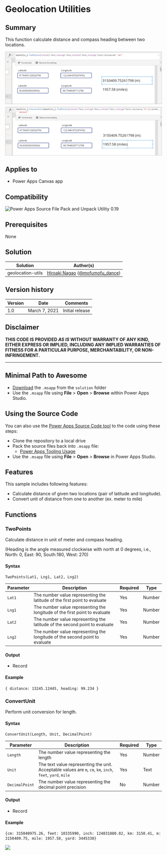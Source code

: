 # Geolocation Utilities

## Summary

This function calculate distance and compass heading between two locations.

![picture of the sample](assets/preview.png)

## Applies to

* Power Apps Canvas app

## Compatibility

![Power Apps Source File Pack and Unpack Utility 0.19](https://img.shields.io/badge/PSAopa-0.19-green.svg)

## Prerequisites

None

## Solution

Solution|Author(s)
--------|---------
geolocation-utils | [Hiroaki Nagao](https://github.com/mofumofu-dance) ([@mofumofu_dance](https://twitter.com/mofumofu_dance))

## Version history

Version|Date|Comments
-------|----|--------
1.0|March 7, 2021|Initial release

## Disclaimer

**THIS CODE IS PROVIDED *AS IS* WITHOUT WARRANTY OF ANY KIND, EITHER EXPRESS OR IMPLIED, INCLUDING ANY IMPLIED WARRANTIES OF FITNESS FOR A PARTICULAR PURPOSE, MERCHANTABILITY, OR NON-INFRINGEMENT.**

---

## Minimal Path to Awesome

* [Download](https://github.com/pnp/powerfx-samples/raw/main/samples/geolocation-utils/solution/GeoLocation-Utils.msapp) the `.msapp` from the `solution` folder
* Use the `.msapp` file using **File** > **Open** > **Browse** within Power Apps Studio.


## Using the Source Code

  You can also use the [Power Apps Source Code tool](https://github.com/microsoft/PowerApps-Language-Tooling) to the code using these steps:
* Clone the repository to a local drive
* Pack the source files back into `.msapp` file:
  * [Power Apps Tooling Usage](https://github.com/microsoft/PowerApps-Language-Tooling)
* Use the `.msapp` file using **File** > **Open** > **Browse** in Power Apps Studio.

## Features

This sample includes following features:

* Calculate distance of given two locations (pair of latitude and longitude).
* Convert unit of distance from one to another (ex. meter to mile)

## Functions

### TwoPoints

Calculate distance in unit of meter and compass heading.

(Heading is the angle measured clockwise with north at 0 degrees, i.e., North: 0, East: 90, South:180, West: 270)

#### Syntax

```excel
TwoPoints(Lat1, Lng1, Lat2, Lng2)
```


Parameter | Description|Required | Type
---|---|---|---
`Lat1` |The number value representing the latitude of the first point to evaluate| Yes | Number
`Lng1` |The number value representing the longitude of the first point to evaluate| Yes | Number
`Lat2` |The number value representing the latitude of the second point to evaluate| Yes | Number
`Lng2` |The number value representing the longitude of the second point to evaluate| Yes | Number

#### Output

* Record

#### Example


```excel
{ distance: 13245.12445, heading: 99.234 }
```

### ConvertUnit

Perform unit conversion for length.

#### Syntax

```excel
ConvertUnit(Length, Unit, DecimalPoint)
```


Parameter | Description|Required | Type
---|---|---|---
`Length` | The number value representing the length| Yes | Number
`Unit` |The text value representing the unit. Acceptable values are `m`, `cm`, `km`, `inch`, `feet`, `yard`, `mile`| Yes | Text
`DecimalPoint` |The number value representing the decimal point precision| No | Number

#### Output

* Record

#### Example


```excel
{cm: 315040975.26, feet: 10335990, inch: 124031880.02, km: 3150.41, m: 3150409.75, mile: 1957.58, yard: 3445330}
```
<img src="https://telemetry.sharepointpnp.com/powerfx-samples/samples/geolocation-utils" />
